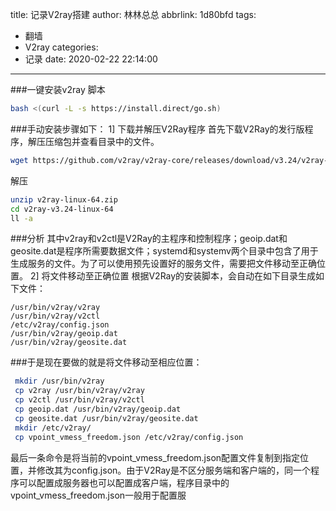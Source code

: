 title: 记录V2ray搭建
author: 林林总总
abbrlink: 1d80bfd
tags:
  - 翻墙
  - V2ray
categories:
  - 记录
date: 2020-02-22 22:14:00
---


###一键安装v2ray 脚本
``` bash
bash <(curl -L -s https://install.direct/go.sh)
```
###手动安装步骤如下：
1] 下载并解压V2Ray程序
首先下载V2Ray的发行版程序，解压压缩包并查看目录中的文件。
``` bash
wget https://github.com/v2ray/v2ray-core/releases/download/v3.24/v2ray-linux-64.zip
```
解压
``` bash
unzip v2ray-linux-64.zip
cd v2ray-v3.24-linux-64
ll -a
```
###分析
其中v2ray和v2ctl是V2Ray的主程序和控制程序；geoip.dat和geosite.dat是程序所需要数据文件；systemd和systemv两个目录中包含了用于生成服务的文件。为了可以使用预先设置好的服务文件，需要把文件移动至正确位置。
2] 将文件移动至正确位置
根据V2Ray的安装脚本，会自动在如下目录生成如下文件：

    /usr/bin/v2ray/v2ray
    /usr/bin/v2ray/v2ctl
    /etc/v2ray/config.json
    /usr/bin/v2ray/geoip.dat
    /usr/bin/v2ray/geosite.dat

###于是现在要做的就是将文件移动至相应位置：

``` bash
 mkdir /usr/bin/v2ray
 cp v2ray /usr/bin/v2ray/v2ray
 cp v2ctl /usr/bin/v2ray/v2ctl
 cp geoip.dat /usr/bin/v2ray/geoip.dat
 cp geosite.dat /usr/bin/v2ray/geosite.dat
 mkdir /etc/v2ray/
 cp vpoint_vmess_freedom.json /etc/v2ray/config.json
```
最后一条命令是将当前的vpoint_vmess_freedom.json配置文件复制到指定位置，并修改其为config.json。由于V2Ray是不区分服务端和客户端的，同一个程序可以配置成服务器也可以配置成客户端，程序目录中的vpoint_vmess_freedom.json一般用于配置服